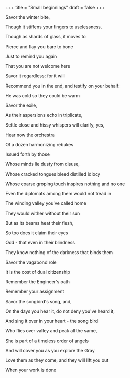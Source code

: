 +++
title = "Small beginnings"
draft = false
+++

Savor the winter bite,

Though it stiffens your fingers to uselessness,

Though as shards of glass, it moves to

Pierce and flay you bare to bone

Just to remind you again

That you are not welcome here



Savor it regardless; for it will

Recommend you in the end, and testify on your behalf:

He was cold so they could be warm



Savor the exile,

As their aspersions echo in triplicate,

Settle close and hissy whispers will clarify, yes,

Hear now the orchestra

Of a dozen harmonizing rebukes

Issued forth by those

Whose minds lie dusty from disuse,

Whose cracked tongues bleed distilled idiocy 

Whose coarse groping touch inspires nothing and no one



Even the diplomats among them would not tread in

The winding valley you've called home

They would wither without their sun

But as its beams heat their flesh,

So too does it claim their eyes

Odd - that even in their blindness

They know nothing of the darkness that binds them



Savor the vagabond role

It is the cost of dual citizenship



Remember the Engineer's oath

Remember your assignment



Savor the songbird's song, and,

On the days you hear it, do not deny you've heard it,

And sing it over in your heart - the song bird

Who flies over valley and peak all the same,

She is part of a timeless order of angels

And will cover you as you explore the Gray

Love them as they come, and they will lift you out

When your work is done

